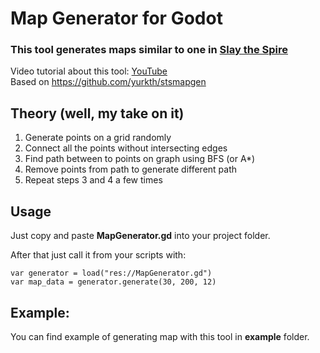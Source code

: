 # Map Generator for Godot
### This tool generates maps similar to one in [Slay the Spire](https://store.steampowered.com/app/646570/Slay_the_Spire/)

Video tutorial about this tool: [YouTube](https://youtu.be/dyfU-5Nbn_4)   
Based on https://github.com/yurkth/stsmapgen

## Theory (well, my take on it)
1. Generate points on a grid randomly
2. Connect all the points without intersecting edges
3. Find path between to points on graph using BFS (or A*)
4. Remove points from path to generate different path
5. Repeat steps 3 and 4 a few times

## Usage 
Just copy and paste **MapGenerator.gd** into your project folder.

After that just call it from your scripts with:
```
var generator = load("res://MapGenerator.gd")
var map_data = generator.generate(30, 200, 12)
```

## Example:
You can find example of generating map with this tool in **example** folder.
